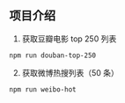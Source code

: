 ## 项目介绍

1. 获取豆瓣电影 top 250 列表

```
npm run douban-top-250
```

2. 获取微博热搜列表（50 条）

```
npm run weibo-hot
```
